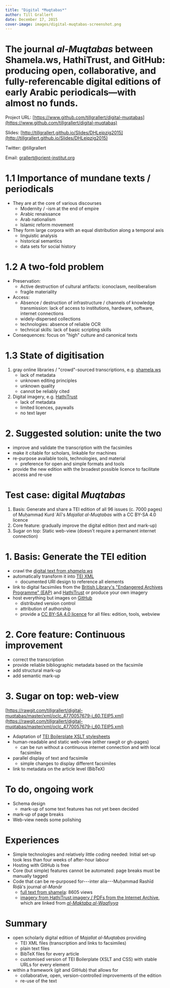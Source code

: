 ```yaml
---
title: "Digital *Muqtabas*"
author: Till Grallert
date: December 17, 2015
cover-image: images/digital-muqtabas-screenshot.png
---
```


<!-- Mention Bassel Khartabil / Bāsil Kharṭabīl
    + OA, CC in Syria
    + detained by the regime since 2012
    + moved to an unknown site and probably killed since Oct 2015 -->

# The journal *al-Muqtabas* between Shamela.ws, HathiTrust, and GitHub: producing open, collaborative, and fully-referencable digital editions of early Arabic periodicals—with almost no funds.

Project URL: [https://www.github.com/tillgrallert/digital-muqtabas](https://www.github.com/tillgrallert/digital-muqtabas)

Slides: [http://tillgrallert.github.io/Slides/DHLeipzig2015](http://tillgrallert.github.io/Slides/DHLeipzig2015)

Twitter: @tillgrallert

Email: <grallert@orient-institut.org>

# 1.1 Importance of mundane texts / periodicals

- They are at the core of various discourses
    + Modernity / -ism at the end of empire
    + Arabic renaissance
    + Arab nationalism
    + Islamic reform movement
- They form large corpora with an equal distribution along a temporal axis
    + linguistic analysis
    + historical semantics
    + data sets for social history

# 1.2 A two-fold problem

- Preservation: 
    + Active destruction of cultural artifacts: iconoclasm, neoliberalism
    + fragile materiality
- Access:
    + Absence / destruction of infrastructure / channels of knowledge transmission: lack of access to institutions, hardware, software, internet connections
    + widely-dispersed collections
    + technologies: absence of reliable OCR
    + technical skills: lack of basic scripting skills
- Consequences: focus on "high" culture and canonical texts

# 1.3 State of digitisation

1. gray online libraries / "crowd"-sourced transcriptions, e.g. [shamela.ws](http://shamela.ws/index.php/book/26523)
    + lack of metadata
    + unknown editing principles
    + unknown quality
    + cannot be reliably cited 
2. Digital imagery, e.g. [HathiTrust](http://catalog.hathitrust.org/Record/100658549)
    + lack of metadata
    + limited licences, paywalls
    + no text layer

# 2. Suggested solution: unite the two

- improve and validate the transcription with the facsimiles
- make it citable for scholars, linkable for machines
- re-purpose available tools, technologies, and material
    - preference for open and simple formats and tools
- provide the new edition with the broadest possible licence to facilitate access and re-use 


# Test case: digital *Muqtabas*

1. Basis: Generate and share a TEI edition of all 96 issues (c. 7000 pages) of Muḥammad Kurd ʿAlī's *Majallat al-Muqtabas* with a CC BY-SA 4.0 licence
2. Core feature: gradually improve the digital edition (text and mark-up)
3. Sugar on top: Static web-view (doesn't require a permanent internet connection)


# 1. Basis: Generate the TEI edition

- crawl the [digital text from *shamela.ws*](http://shamela.ws/index.php/book/26523)
- automatically transform it into [TEI XML](http://www.tei-c.org)
    + documented URI design to reference all elements
- link to digital facsimiles from the [British Library's "Endangered Archives Programme" (EAP)](http://eap.bl.uk/database/overview_item.a4d?catId=809;r=12316) and [HathiTrust](http://catalog.hathitrust.org/Record/100658549) or produce your own imagery
- host everything but images on [GitHub](https://www.github.com)
    + distributed version control
    + attribution of authorship
    + provide a [CC BY-SA 4.0 licence](http://creativecommons.org/licenses/by-sa/4.0/) for all files: edition, tools, webview

# 2. Core feature: Continuous improvement

- correct the transcription
- provide reliable bibliographic metadata based on the facsimile
- add structural mark-up
- add semantic mark-up

# 3. Sugar on top: web-view

[https://rawgit.com/tillgrallert/digital-muqtabas/master/xml/oclc_4770057679-i_60.TEIP5.xml](https://rawgit.com/tillgrallert/digital-muqtabas/master/xml/oclc_4770057679-i_60.TEIP5.xml)

- Adaptation of [TEI Boilerplate XSLT stylesheets](http://dcl.slis.indiana.edu/teibp/)
- human-readable and static web-view (either rawgit or gh-pages)
    + can be run without a continuous internet connection and with local facsimiles
- parallel display of text and facsimile
    + simple changes to display different facsimiles
- link to metadata on the article level (BibTeX)

# To do, ongoing work

- Schema design
    + mark-up of some text features has not yet been decided
- mark-up of page breaks
- Web-view needs some polishing

# Experiences

- Simple technologies and relatively little coding needed: Initial set-up took less than four weeks of after-hour labour
- Hosting with GitHub is free
- Core (but simple) features cannot be automated: page breaks must be manually tagged
- Code that can be re-purposed for---inter alia---Muḥammad Rashīd Riḍā's journal *al-Manār* 
    + [full text from shamela](http://shamela.ws/index.php/book/6947): 8605 views
    + [imagery from HathiTrust](http://catalog.hathitrust.org/Record/008882663),[imagery / PDFs from the Internet Archive](https://archive.org/details/almanaralmanar), which are linked from [*al-Maktaba al-Waqfiyya*](http://waqfeya.com/book.php?bid=7374)

# Summary

- open scholarly digital edition of *Majallat al-Muqtabas* providing
    + TEI XML files (transcription and links to facsimiles)
    + plain text files
    + BibTeX files for every article
    + customised version of TEI Boilerplate (XSLT and CSS) with stable URLs for every element
- within a framework (git and GitHub) that allows for
    + collaborative, open, version-controlled improvements of the edition
    + re-use of the text

